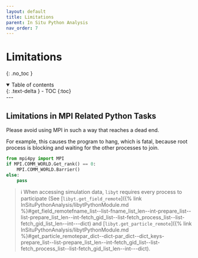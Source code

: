 ```yaml
---
layout: default
title: Limitations
parent: In Situ Python Analysis
nav_order: 7
---
```

# Limitations
{: .no_toc }
<details open markdown="block">
  <summary>
    Table of contents
  </summary>
  {: .text-delta }
- TOC
{:toc}
</details>
---

## Limitations in MPI Related Python Tasks
Please avoid using MPI in such a way that reaches a dead end.

For example, this causes the program to hang, which is fatal, because root process is blocking and waiting for the other processes to join.
```python
from mpi4py import MPI
if MPI.COMM_WORLD.Get_rank() == 0:
    MPI.COMM_WORLD.Barrier()
else:
    pass
```

> :information_source: When accessing simulation data, `libyt` requires every process to participate (See [`libyt.get_field_remote`]({% link InSituPythonAnalysis/libytPythonModule.md %}#get_field_remotefname_list--list-fname_list_len--int-prepare_list--list-prepare_list_len--int-fetch_gid_list--list-fetch_process_list--list-fetch_gid_list_len--int---dict) and [`libyt.get_particle_remote`]({% link InSituPythonAnalysis/libytPythonModule.md %}#get_particle_remotepar_dict--dict-par_dict--dict_keys-prepare_list--list-prepare_list_len--int-fetch_gid_list--list-fetch_process_list--list-fetch_gid_list_len--int---dict).